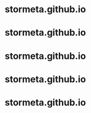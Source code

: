 # stormeta.github.io
# stormeta.github.io
# stormeta.github.io
# stormeta.github.io
# stormeta.github.io
